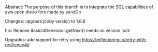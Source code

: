 Abstract: The purpose of this branch is to integrate the SQL capabilities of aws open distro fork made by yandDb 


Changes: upgrade jooby version to 1.6.8

Fix: Remove BasicIdGenerator.getNext() needs no version lock  

Upgrades: add support for retry using https://reflectoring.io/retry-with-resilience4j/